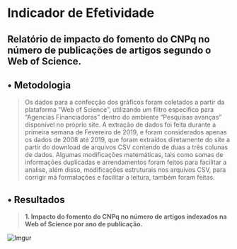 # **Indicador de Efetividade**

## Relatório de impacto do fomento do CNPq no número de publicações de artigos segundo o Web of Science.

##   **• Metodologia**

> Os dados para a confecção dos gráficos foram coletados a partir da plataforma “Web of Science”, utilizando um filtro especifico para “Agencias Financiadoras” dentro do ambiente “Pesquisas avanças” disponível no próprio site. A extração de dados foi feita durante a primeira semana de Fevereiro de 2019, e foram considerados apenas os dados de 2008 até 2019, que foram extraídos diretamente do site a partir do download de arquivos CSV contendo de duas a três colunas de dados. Algumas modificações matemáticas, tais como somas de informações duplicadas e arrendamentos foram feitos para facilitar a analise, além disso, modificações estruturais nos arquivos CSV, para corrigir má formatações e facilitar a leitura, também foram feitas. 

##   **• Resultados**
> **1. Impacto do fomento do CNPq no número de artigos indexados na Web of Science por ano de publicação.**

![Imgur](https://imgur.com/LSPGIGG)
